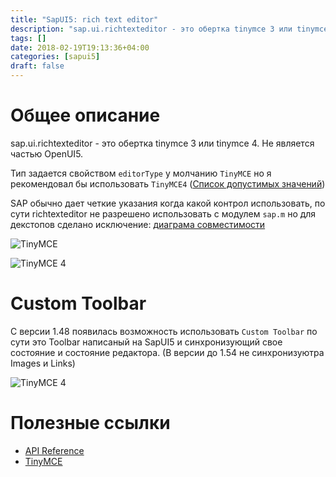 ```yaml
---
title: "SapUI5: rich text editor"
description: "sap.ui.richtexteditor - это обертка tinymce 3 или tinymce 4. Не является частью OpenUI5."
tags: []
date: 2018-02-19T19:13:36+04:00
categories: [sapui5]
draft: false
---
```


# Общее описание
sap.ui.richtexteditor - это обертка tinymce 3 или tinymce 4. Не является частью OpenUI5.

Тип задается свойством ``editorType`` у молчанию ``TinyMCE`` но я рекомендовал бы использовать ``TinyMCE4`` ([Список допустимых значений](https://sapui5.hana.ondemand.com/#/api/sap.ui.richtexteditor.EditorType/overview))

SAP обычно дает четкие указания когда какой контрол использовать, по сути richtexteditor не разрешено использовать с модулем ``sap.m`` но для декстопов сделано исключение: 
[диаграма совместимости](https://sapui5.hana.ondemand.com/#/topic/363cd16eba1f45babe3f661f321a7820)

![TinyMCE](/images/posts/sapui5/richeditor/tmc3.png)

![TinyMCE 4](/images/posts/sapui5/richeditor/tmc4.png)


# Custom Toolbar
С версии 1.48 появилась возможность использовать ``Custom Toolbar`` по сути это Toolbar написаный на SapUI5 и синхронизующий свое состояние и состояние редактора. (В версии до 1.54 не синхронизуютра Images и Links)

![TinyMCE 4](/images/posts/sapui5/richeditor/custom.png)

# Полезные ссылки
* [API Reference](https://sapui5.hana.ondemand.com/#/api/sap.ui.richtexteditor)
* [TinyMCE](https://www.tinymce.com/)
